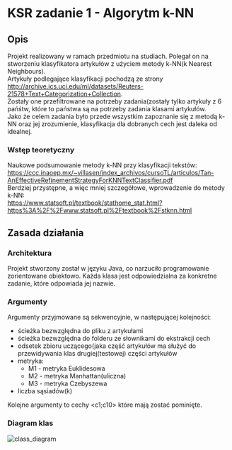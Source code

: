 # KSR zadanie 1 - Algorytm k-NN

## Opis

Projekt realizowany w ramach przedmiotu na studiach. Polegał on na stworzeniu klasyfikatora artykułów z użyciem metody k-NN(k Nearest Neighbours).  
Artykuły podlegające klasyfikacji pochodzą ze strony http://archive.ics.uci.edu/ml/datasets/Reuters-21578+Text+Categorization+Collection.  
Zostały one przefiltrowane na potrzeby zadania(zostały tylko artykuły z 6 pańśtw, które to państwa są na potrzeby zadania klasami artykułów.  
Jako że celem zadania było przede wszystkim zapoznanie się z metodą k-NN oraz jej zrozumienie, klasyfikacja dla dobranych cech jest daleka od idealnej.

### Wstęp teoretyczny

Naukowe podsumowanie metody k-NN przy klasyfikacji tekstów:  
https://ccc.inaoep.mx/~villasen/index_archivos/cursoTL/articulos/Tan-AnEffectiveRefinementStrategyForKNNTextClassifier.pdf  
Berdziej przystępne, a więc mniej szczegółowe, wprowadzenie do metody k-NN:  
https://www.statsoft.pl/textbook/stathome_stat.html?https%3A%2F%2Fwww.statsoft.pl%2Ftextbook%2Fstknn.html

## Zasada działania

### Architektura

Projekt stworzony został w języku Java, co narzuciło programowanie zorientowane obiektowo.
Każda klasa jest odpowiedzialna za konkretne zadanie, które odpowiada jej nazwie.

### Argumenty

Argumenty przyjmowane są sekwencyjnie, w następującej kolejności:

- ścieżka bezwzględna do pliku z artykułami
- ścieżka bezwzględna do folderu ze słownikami do ekstrakcji cech
- odsetek zbioru uczącego(jaka część artykułów ma służyć do przewidywania klas drugiej(testowej) części artykułów
- metryka:
  - M1 - metryka Euklidesowa
  - M2 - metryka Manhattan(uliczna)
  - M3 - metryka Czebyszewa
- liczba sąsiadów(k)

Kolejne argumenty to cechy <c1;c10> które mają zostać pominięte.

### Diagram klas

![class_diagram](https://user-images.githubusercontent.com/80945372/162265296-c7eb587f-5359-4c58-af2f-626503e58946.png)
